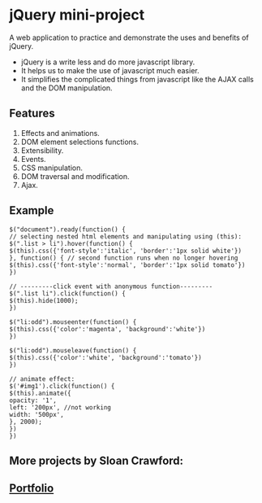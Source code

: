 # jQuery mini-project

A web application to practice and demonstrate the uses and benefits of jQuery.

- jQuery is a write less and do more javascript library.
- It helps us to make the use of javascript much easier.
- It simplifies the complicated things from javascript like the AJAX calls and the DOM manipulation.

## Features

1. Effects and animations.
2. DOM element selections functions.
3. Extensibility.
4. Events.
5. CSS manipulation.
6. DOM traversal and modification.
7. Ajax.

## Example

```English
$("document").ready(function() {
// selecting nested html elements and manipulating using (this):
$(".list > li").hover(function() {
$(this).css({'font-style':'italic', 'border':'1px solid white'})
}, function() { // second function runs when no longer hovering
$(this).css({'font-style':'normal', 'border':'1px solid tomato'})
})

// ---------click event with anonymous function---------
$(".list li").click(function() {
$(this).hide(1000);
})

$("li:odd").mouseenter(function() {
$(this).css({'color':'magenta', 'background':'white'})
})

$("li:odd").mouseleave(function() {
$(this).css({'color':'white', 'background':'tomato'})
})

// animate effect:
$('#img1').click(function() {
$(this).animate({
opacity: '1',
left: '200px', //not working
width: '500px',
}, 2000);
})
})
```

## More projects by Sloan Crawford:

## [Portfolio](https://sloan-crawford-professional-portfolio.netlify.app/)
